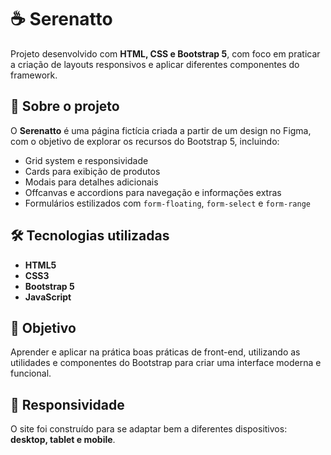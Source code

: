# ☕ Serenatto

Projeto desenvolvido com **HTML, CSS e Bootstrap 5**, com foco em praticar a criação de layouts responsivos e aplicar diferentes componentes do framework.

## 📌 Sobre o projeto
O **Serenatto** é uma página fictícia criada a partir de um design no Figma, com o objetivo de explorar os recursos do Bootstrap 5, incluindo:

- Grid system e responsividade  
- Cards para exibição de produtos  
- Modais para detalhes adicionais  
- Offcanvas e accordions para navegação e informações extras  
- Formulários estilizados com `form-floating`, `form-select` e `form-range`  

## 🛠️ Tecnologias utilizadas
- **HTML5**  
- **CSS3**  
- **Bootstrap 5**
- **JavaScript**

## 🎯 Objetivo
Aprender e aplicar na prática boas práticas de front-end, utilizando as utilidades e componentes do Bootstrap para criar uma interface moderna e funcional.

## 📱 Responsividade
O site foi construído para se adaptar bem a diferentes dispositivos: **desktop, tablet e mobile**.
